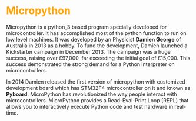 # <span style="color:Orange">Micropython</span>
Micropython is a python_3 based program specially developed for microcontroller. It has accomplished most of the python function to run on low level machines. It was developed by an Physicist **Damien George** of Australia in 2013 as a hobby. To fund the development, Damien launched a Kickstarter campaign in December 2013. The campaign was a huge success, raising over £97,000, far exceeding the initial goal of £15,000. This success demonstrated the strong demand for a Python interpreter on microcontrollers.

In 2014 Damien released the first version of micropython with customized development board which has STM32F4 microcontroller on it and known as **Pyboard**. MicroPython has revolutionized the way people interact with microcontrollers. MicroPython provides a Read-Eval-Print Loop (REPL) that allows you to interactively execute Python code and test hardware in real-time.